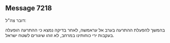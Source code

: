 ## Message 7218

דובר צה"ל:

בהמשך להפעלת ההתרעה בערב אל עראמשה, לאחר בדיקה נמצא כי ההתרעה הופעלה בעקבות ירי כוחותינו במרחב, לא זוהו שיגורים לשטח ישראל.

